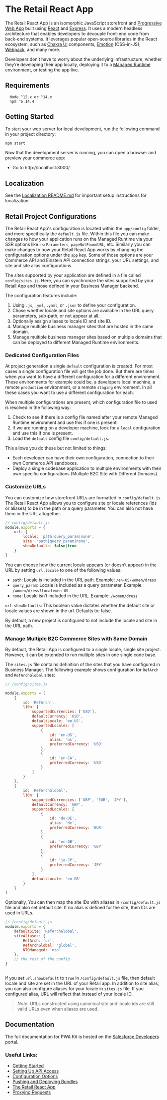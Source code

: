 # The Retail React App

The Retail React App is an isomorphic JavaScript storefront and [Progressive Web App](https://developer.mozilla.org/en-US/docs/Web/Progressive_web_apps) built using [React](https://reactjs.org/) and [Express](https://expressjs.com/). It uses a modern headless architecture that enables developers to decouple front-end code from back-end systems. It leverages popular open-source libraries in the React ecosystem, such as [Chakra UI](https://chakra-ui.com/) components, [Emotion](https://emotion.sh/docs/introduction) (CSS-in-JS), [Webpack](https://webpack.js.org/), and many more.

Developers don’t have to worry about the underlying infrastructure, whether they’re developing their app locally, deploying it to a [Managed Runtime](https://developer.salesforce.com/docs/commerce/pwa-kit-managed-runtime/guide/mrt-overview.html) environment, or testing the app live.

## Requirements

```
  Node ^12.x or ^14.x
  npm ^6.14.4
```

## Getting Started

To start your web server for local development, run the following command in your project directory:

```bash
npm start
```

Now that the development server is running, you can open a browser and preview your commerce app:

-   Go to http://localhost:3000/

## Localization

See the [Localization README.md](./app/translations/README.md) for important setup instructions for localization.

## Retail Project Configurations

The Retail React App's configuration is located within the `app/config` folder, and more specifically the `default.js` file. Within this file you can make changes to how your application runs on the Managed Runtime via your SSR options like `ssrParameters`, `pageNotFoundURL`, etc. Similarly you can make changes to how your Retail React App works by changing the configuration options under the `app` key. Some of those options are your Commerce API and Einstein API connection strings, your URL settings, and site and site alias configurations.

The sites supported by your application are defined in a file called `config/sites.js`. Here, you can synchronize the sites supported by your Retail App and those defined in your Business Manager backend. 

The configuration features include:

1. Using `.js`, `.yml`, `.yaml`, or `.json` to define your configuration. 
3. Chose whether locale and site options are available in the URL query parameters, sub-path, or not appear at all.
4. Optionally assign aliases to locale ID and site ID. 
5. Manage multiple business manager sites that are hosted in the same domain.
6. Manage multiple business manager sites based on multiple domains that can be deployed to different Managed Runtime environments.

### Dedicated Configuration Files

At project generation a single `default` configuration is created. For most cases a single configuration file will get the job done. But there are times when you want to have a different configuration for a different environment. These environments for example could be, a developers local machine, a remote `production` environment, or a remote `staging` environment. In all these cases you want to use a different configuration for each. 

When multiple configurations are present, which configuration file to used is resolved in the following way: 

1. Check to see if there is a config file named after your remote Managed Runtime environment and use this if one is present.
2. If we are running on a developer machine, look for a `local` configuration and use this if one is present.
3. Load the `default` config file `config/default.js`.

This allows you do these but not limited to things:

- Each developer can have their own configuration, connection to their own Commerce API sandboxes.
- Deploy a single codebase application to multiple environments with their own specific configurations (Multiple B2C Site with Different Domains).


### Customize URLs

You can customize how storefront URLs are formatted in `config/default.js`. The Retail React App allows you to configure site or locale references (ids or aliases) to be in the path or a query parameter. You can also not have them in the URL altogether. 

```js
// config/default.js
module.exports = {
    url: {
        locale: 'path|query_param|none',
        site: 'path|query_param|none',
        showDefaults: false|true
    }
}
```
You can choose how the current locale appears (or doesn’t appear) in the URL by setting `url.locale` to one of the following values:

- `path`: Locale is included in the URL path. Example: `/en-US/women/dress`
- `query_param`: Locale is included as a query parameter. Example: `/women/dress?locale=en-US`
- `none`: Locale isn’t included in the URL. Example: `/women/dress`

`url.showDefaults`: This boolean value dictates whether the default site or locale values are shown in the url. Defaults to: false. 

By default, a new project is configured to not include the locale and site in the URL path.

### Manage Multiple B2C Commerce Sites with Same Domain

By default, the Retail App is configured to a single locale, single site project. However, it can be extended to run multiple sites in one single code base. 

The `sites.js` file contains definition of the sites that you have configured in Business Manager. The following example shows configuration for `RefArch` and `RefArchGlobal` sites:

```js
// /config/sites.js

module.exports = [
    {
        id: 'RefArch',
        l10n: {
            supportedCurrencies: ['USD'],
            defaultCurrency: 'USD',
            defaultLocale: 'en-US',
            supportedLocales: [
                {
                    id: 'en-US',
                    alias: 'us',
                    preferredCurrency: 'USD'
                },
                {
                    id: 'en-CA',
                    preferredCurrency: 'USD'
                }
            ]
        }
    },
    {
        id: 'RefArchGlobal',
        l10n: {
            supportedCurrencies: ['GBP', 'EUR', 'JPY'],
            defaultCurrency: 'GBP',
            supportedLocales: [
                {
                    id: 'de-DE',
                    alias: 'de',
                    preferredCurrency: 'EUR'
                },
                {
                    id: 'en-GB',
                    preferredCurrency: 'GBP'
                },
                {
                    id: 'ja-JP',
                    preferredCurrency: 'JPY'
                }
            ],
            defaultLocale: 'en-GB'
        }
    }
]
```

Optionally, You can then map the site IDs with aliases in `/config/default.js` file and also set default site. If no alias is defined for the site, then IDs are used in URLs. 

```js
// /config/default.js
module.exports = {
    defaultSite: 'RefArchGlobal',
    siteAliases: {
        RefArch: 'us',
        RefArchGlobal: 'global',
        NTOManaged: 'nto'
    },
    // the rest of the config
} 
  
```

If you set `url.showDefault` to `true` in `/config/default.js` file, then default locale and site are set in the URL of your Retail app. In addition to site alias, you can also configure aliases for your locale in `sites.js` file. If you configured alias, URL will reflect that instead of your locale ID. 

> *Note*: URLs constructed using canonical site and locale ids are still valid URLs even when aliases are used.   

## Documentation

The full documentation for PWA Kit is hosted on the [Salesforce Developers](https://developer.salesforce.com/docs/commerce/pwa-kit-managed-runtime/overview) portal.

### Useful Links:

-   [Getting Started](https://developer.salesforce.com/docs/commerce/pwa-kit-managed-runtime/guide/getting-started.html)
-   [Setting Up API Access](https://developer.salesforce.com/docs/commerce/pwa-kit-managed-runtime/guide/setting-up-api-access.html)
-   [Configuration Options](https://developer.salesforce.com/docs/commerce/pwa-kit-managed-runtime/guide/configuration-options.html)
-   [Pushing and Deploying Bundles](https://developer.salesforce.com/docs/commerce/pwa-kit-managed-runtime/guide/pushing-and-deploying-bundles.html)
-   [The Retail React App](https://developer.salesforce.com/docs/commerce/pwa-kit-managed-runtime/guide/retail-react-app.html)
-   [Proxying Requests](https://developer.salesforce.com/docs/commerce/pwa-kit-managed-runtime/guide/proxying-requests.html)
